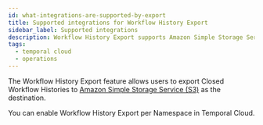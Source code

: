 ```yaml
---
id: what-integrations-are-supported-by-export
title: Supported integrations for Workflow History Export
sidebar_label: Supported integrations
description: Workflow History Export supports Amazon Simple Storage Service (S3).
tags:
  - temporal cloud
  - operations
---
```


The Workflow History Export feature allows users to export Closed Workflow Histories to [Amazon Simple Storage Service (S3)](https://docs.aws.amazon.com/s3/) as the destination.

You can enable Workflow History Export per Namespace in Temporal Cloud.
